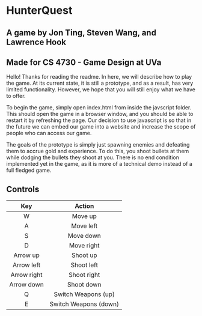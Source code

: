 # HunterQuest
## A game by Jon Ting, Steven Wang, and Lawrence Hook
## Made for CS 4730 - Game Design at UVa

Hello!  Thanks for reading the readme.  In here, we will describe how to
play the game.  At its current state, it is still a prototype, and as a
result, has very limited functionality.  However, we hope that you will
still enjoy what we have to offer.

To begin the game, simply open index.html from inside the javscript
folder.  This should open the game in a browser window, and you should
be able to restart it by refreshing the page.  Our decision to use
javascript is so that in the future we can embed our game into a website
and increase the scope of people who can access our game.

The goals of the prototype is simply just spawning enemies and defeating
them to accrue gold and experience.  To do this, you shoot bullets at
them while dodging the bullets they shoot at you.  There is no end
condition implemented yet in the game, as it is more of a technical demo
instead of a full fledged game.

## Controls

| **Key** | **Action** |
|:---:|:---:|
|W|Move up|
|A|Move left|
|S|Move down|
|D|Move right|
|Arrow up|Shoot up|
|Arrow left|Shoot left|
|Arrow right|Shoot right|
|Arrow down|Shoot down|
|Q|Switch Weapons (up)|
|E|Switch Weapons (down)|
